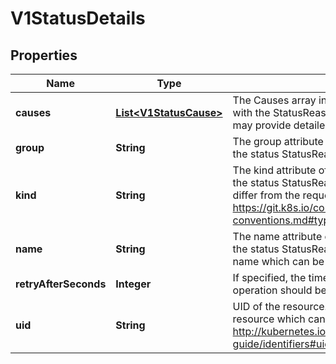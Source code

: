 
# V1StatusDetails

## Properties
Name | Type | Description | Notes
------------ | ------------- | ------------- | -------------
**causes** | [**List&lt;V1StatusCause&gt;**](V1StatusCause.md) | The Causes array includes more details associated with the StatusReason failure. Not all StatusReasons may provide detailed causes. |  [optional]
**group** | **String** | The group attribute of the resource associated with the status StatusReason. |  [optional]
**kind** | **String** | The kind attribute of the resource associated with the status StatusReason. On some operations may differ from the requested resource Kind. More info: https://git.k8s.io/community/contributors/devel/api-conventions.md#types-kinds |  [optional]
**name** | **String** | The name attribute of the resource associated with the status StatusReason (when there is a single name which can be described). |  [optional]
**retryAfterSeconds** | **Integer** | If specified, the time in seconds before the operation should be retried. |  [optional]
**uid** | **String** | UID of the resource. (when there is a single resource which can be described). More info: http://kubernetes.io/docs/user-guide/identifiers#uids |  [optional]



